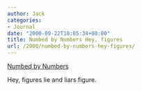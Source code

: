 ```yaml
---
author: Jack
categories:
- Journal
date: "2000-09-22T10:05:34+00:00"
title: Numbed by Numbers Hey, figures
url: /2000/numbed-by-numbers-hey-figures/
---
```


[Numbed by Numbers][1]

Hey, figures lie and liars figure.

 [1]: http://www.nytimes.com/2000/09/21/technology/21DATA.html